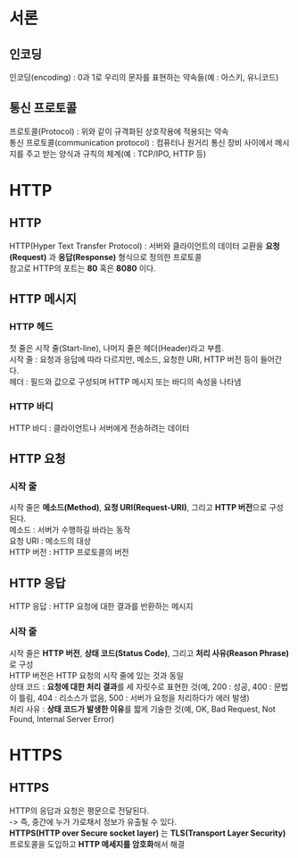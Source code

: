 # 서론  
## 인코딩  
인코딩(encoding) : 0과 1로 우리의 문자를 표현하는 약속들(예 : 아스키, 유니코드)  
## 통신 프로토콜  
프로토콜(Protocol) : 위와 같이 규격화된 상호작용에 적용되는 약속  
통신 프로토콜(communication protocol) : 컴퓨터나 원거리 통신 장비 사이에서 메시지를 주고 받는 양식과 규칙의 체계(예 : TCP/IPO, HTTP 등)  

# HTTP  
## HTTP  
HTTP(Hyper Text Transfer Protocol) : 서버와 클라이언트의 데이터 교환을 **요청(Request)** 과 **응답(Response)** 형식으로 정의한 프로토콜  
참고로 HTTP의 포트는 **80** 혹은 **8080** 이다.  
## HTTP 메시지  
### HTTP 헤드  
첫 줄은 시작 줄(Start-line), 나머지 줄은 헤더(Header)라고 부름.  
시작 줄 : 요청과 응답에 따라 다르지만, 메소드, 요청한 URI, HTTP 버전 등이 들어간다.  
헤더 : 필드와 값으로 구성되며 HTTP 메시지 또는 바디의 속성을 나타냄
### HTTP 바디  
HTTP 바디 : 클라이언트나 서버에게 전송하려는 데이터  
## HTTP 요청  
### 시작 줄  
시작 줄은 **메소드(Method)**, **요청 URI(Request-URI)**, 그리고 **HTTP 버전**으로 구성된다.  
메소드 : 서버가 수행하길 바라는 동작  
요청 URI : 메소드의 대상  
HTTP 버전 : HTTP 프로토콜의 버전  

## HTTP 응답  
HTTP 응답 : HTTP 요청에 대한 결과를 반환하는 메시지  
### 시작 줄  
시작 줄은 **HTTP 버전**, **상태 코드(Status Code)**, 그리고 **처리 사유(Reason Phrase)** 로 구성  
HTTP 버전은 HTTP 요청의 시작 줄에 있는 것과 동일  
상태 코드 : **요청에 대한 처리 결과**를 세 자릿수로 표현한 것(예, 200 : 성공, 400 : 문법이 틀림, 404 : 리소스가 없음, 500 : 서버가 요청을 처리하다가 에러 발생)  
처리 사유 : **상태 코드가 발생한 이유**를 짧게 기술한 것(예, OK, Bad Request, Not Found, Internal Server Error)  

# HTTPS  
## HTTPS  
HTTP의 응답과 요청은 평문으로 전달된다.  
-> 즉, 중간에 누가 가로채서 정보가 유출될 수 있다.  
**HTTPS(HTTP over Secure socket layer)** 는 **TLS(Transport Layer Security)** 프로토콜을 도입하고 **HTTP 메세지를 암호화**해서 해결  
